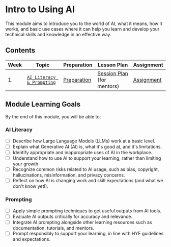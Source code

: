 # Intro to Using AI

This module aims to introduce you to the world of AI, what it means, how it works, and basic use cases where it can help you learn and develop your technical skills and knowledge in an effective way.

## Contents

| Week | Topic                                | Preparation                           | Lesson Plan                                           | Assignment                          |
| ---- | ------------------------------------ | ------------------------------------- | ----------------------------------------------------- | ----------------------------------- |
| 1.   | [`AI Literacy & Prompting`](./week1/README.md) | [Preparation](./week1/preparation.md) | [Session Plan](./week1/session-plan.md) (for mentors) | [Assignment](./week1/assignment.md) |

## Module Learning Goals

By the end of this module, you will be able to:

### AI Literacy
- [ ] Describe how Large Language Models (LLMs) work at a basic level.
- [ ] Explain what Generative AI (AI) is, what it's good at, and it's limitations.
- [ ] Identify appropriate and inappropriate uses of AI in the workplace.
- [ ] Understand how to use AI to support your learning, rather than limiting your growth
- [ ] Recognize common risks related to AI usage, such as bias, copyright, hallucinations, misinformation, and privacy concerns.
- [ ] Reflect on how AI is changing work and skill expectations (and what we don't know yet!).

### Prompting
- [ ] Apply simple prompting techniques to get useful outputs from AI tools.
- [ ] Evaluate AI outputs critically for accuracy and relevance.
- [ ] Integrate AI prompting alongside other learning resources such as documentation, tutorials, and mentors.
- [ ] Prompt responsibly to support your learning, in line with HYF guidelines and expectations.